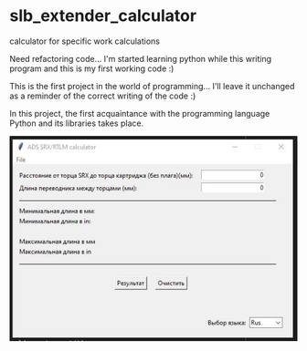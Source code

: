 # slb_extender_calculator

calculator for specific work calculations

Need refactoring code... I'm started learning python while this writing program and this is my first working code :)

This is the first project in the world of programming... I'll leave it unchanged as a reminder of the correct writing of the code :)

In this project, the first acquaintance with the programming language Python and its libraries takes place.

![alt text](https://github.com/Frvzr/slb_extender_calculator/blob/main/screens/calc.JPG)
